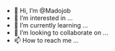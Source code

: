 - 👋 Hi, I’m @Madojob
- 👀 I’m interested in ...
- 🌱 I’m currently learning ...
- 💞️ I’m looking to collaborate on ...
- 📫 How to reach me ...

<!---
Madojob/Madojob is a ✨ special ✨ repository because its `README.md` (this file) appears on your GitHub profile.
You can click the Preview link to take a look at your changes.
--->
